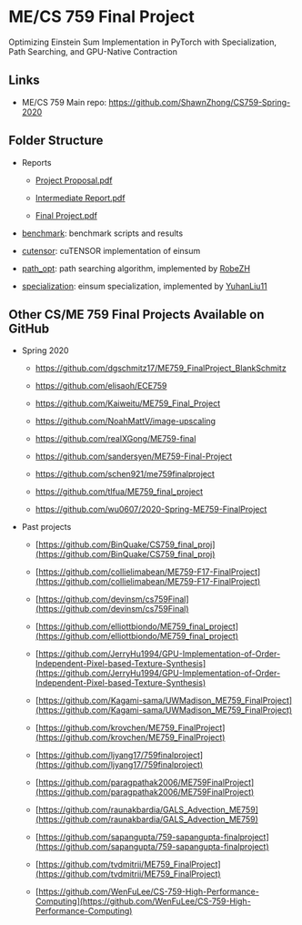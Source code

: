 # ME/CS 759 Final Project

Optimizing Einstein Sum Implementation in PyTorch with Specialization, Path Searching, and GPU-Native Contraction

## Links

- ME/CS 759 Main repo: https://github.com/ShawnZhong/CS759-Spring-2020


## Folder Structure

- Reports

  - [Project Proposal.pdf](Project%20Proposal.pdf)

  - [Intermediate Report.pdf](Intermediate%20Report.pdf)

  - [Final Project.pdf](Final%20Project.pdf)

- [benchmark](benchmark): benchmark scripts and results

- [cutensor](cutensor): cuTENSOR implementation of einsum

- [path_opt](path_opt): path searching algorithm, implemented by [RobeZH](https://github.com/541736690)

- [specialization](specialization): einsum specialization, implemented by [YuhanLiu11](https://github.com/YuhanLiu11)


## Other CS/ME 759 Final Projects Available on GitHub

- Spring 2020

  - https://github.com/dgschmitz17/ME759_FinalProject_BlankSchmitz

  - https://github.com/elisaoh/ECE759 

  - https://github.com/Kaiweitu/ME759_Final_Project
  
  - https://github.com/NoahMattV/image-upscaling
  
  - https://github.com/realXGong/ME759-final
  
  - https://github.com/sandersyen/ME759-Final-Project
  
  - https://github.com/schen921/me759finalproject
  
  - https://github.com/tlfua/ME759_final_project
  
  - https://github.com/wu0607/2020-Spring-ME759-FinalProject

- Past projects

  - [https://github.com/BinQuake/CS759_final_proj](https://github.com/BinQuake/CS759_final_proj)

  - [https://github.com/collielimabean/ME759-F17-FinalProject](https://github.com/collielimabean/ME759-F17-FinalProject)

  - [https://github.com/devinsm/cs759Final](https://github.com/devinsm/cs759Final)

  - [https://github.com/elliottbiondo/ME759_final_project](https://github.com/elliottbiondo/ME759_final_project)

  - [https://github.com/JerryHu1994/GPU-Implementation-of-Order-Independent-Pixel-based-Texture-Synthesis](https://github.com/JerryHu1994/GPU-Implementation-of-Order-Independent-Pixel-based-Texture-Synthesis)

  - [https://github.com/Kagami-sama/UWMadison_ME759_FinalProject](https://github.com/Kagami-sama/UWMadison_ME759_FinalProject)

  - [https://github.com/krovchen/ME759_FinalProject](https://github.com/krovchen/ME759_FinalProject)

  - [https://github.com/ljyang17/759finalproject](https://github.com/ljyang17/759finalproject)

  - [https://github.com/paragpathak2006/ME759FinalProject](https://github.com/paragpathak2006/ME759FinalProject)

  - [https://github.com/raunakbardia/GALS_Advection_ME759](https://github.com/raunakbardia/GALS_Advection_ME759)

  - [https://github.com/sapangupta/759-sapangupta-finalproject](https://github.com/sapangupta/759-sapangupta-finalproject)

  - [https://github.com/tvdmitrii/ME759_FinalProject](https://github.com/tvdmitrii/ME759_FinalProject)

  - [https://github.com/WenFuLee/CS-759-High-Performance-Computing](https://github.com/WenFuLee/CS-759-High-Performance-Computing)
